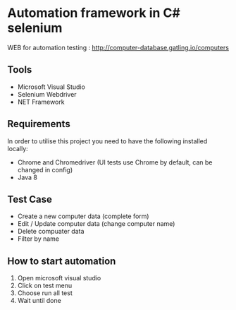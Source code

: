 
# Automation framework in C# selenium

WEB for automation testing : http://computer-database.gatling.io/computers

## Tools

* Microsoft Visual Studio
* Selenium Webdriver
* NET Framework

## Requirements

In order to utilise this project you need to have the following installed locally:

* Chrome and Chromedriver (UI tests use Chrome by default, can be changed in config)
* Java 8

## Test Case

* Create a new computer data (complete form)
* Edit / Update computer data (change computer name)
* Delete compuater data
* Filter by name

## How to start automation
1. Open microsoft visual studio
2. Click on test menu
3. Choose run all test
4. Wait until done
